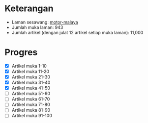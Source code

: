 # Keterangan

* Laman sesawang: [motor-malaya](https://motomalaya.net/blog/)
* Jumlah muka laman: 943
* Jumlah artikel (dengan julat 12 artikel setiap muka laman): 11,000

# Progres

* [x] Artikel muka 1-10
* [x] Artikel muka 11-20
* [x] Artikel muka 21-30
* [x] Artikel muka 31-40
* [x] Artikel muka 41-50
* [ ] Artikel muka 51-60
* [ ] Artikel muka 61-70
* [ ] Artikel muka 71-80
* [ ] Artikel muka 81-90
* [ ] Artikel muka 91-100
